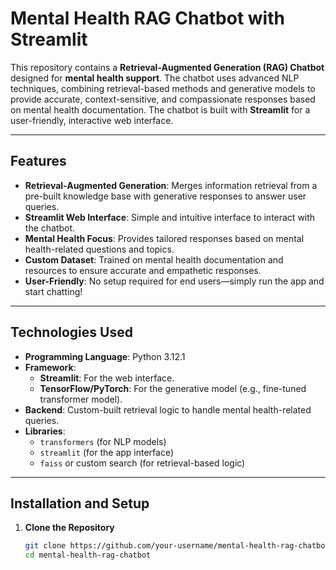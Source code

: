 # Mental Health RAG Chatbot with Streamlit  

This repository contains a **Retrieval-Augmented Generation (RAG) Chatbot** designed for **mental health support**. The chatbot uses advanced NLP techniques, combining retrieval-based methods and generative models to provide accurate, context-sensitive, and compassionate responses based on mental health documentation. The chatbot is built with **Streamlit** for a user-friendly, interactive web interface.  

---

## Features  
- **Retrieval-Augmented Generation**: Merges information retrieval from a pre-built knowledge base with generative responses to answer user queries.  
- **Streamlit Web Interface**: Simple and intuitive interface to interact with the chatbot.  
- **Mental Health Focus**: Provides tailored responses based on mental health-related questions and topics.  
- **Custom Dataset**: Trained on mental health documentation and resources to ensure accurate and empathetic responses.  
- **User-Friendly**: No setup required for end users—simply run the app and start chatting!  

---

## Technologies Used  
- **Programming Language**: Python 3.12.1  
- **Framework**:  
  - **Streamlit**: For the web interface.  
  - **TensorFlow/PyTorch**: For the generative model (e.g., fine-tuned transformer model).  
- **Backend**: Custom-built retrieval logic to handle mental health-related queries.  
- **Libraries**:  
  - `transformers` (for NLP models)  
  - `streamlit` (for the app interface)  
  - `faiss` or custom search (for retrieval-based logic)  

---

## Installation and Setup  

1. **Clone the Repository**  
   ```bash
   git clone https://github.com/your-username/mental-health-rag-chatbot.git  
   cd mental-health-rag-chatbot  
